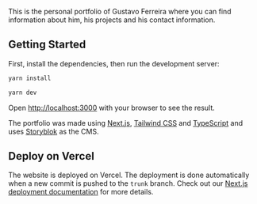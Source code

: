 This is the personal portfolio of Gustavo Ferreira where you can find information about him, his projects and his contact information.

## Getting Started

First, install the dependencies, then run the development server:

```bash
yarn install
```

```bash
yarn dev
```

Open [http://localhost:3000](http://localhost:3000) with your browser to see the result.

The portfolio was made using [Next.js](https://nextjs.org/), [Tailwind CSS](https://tailwindcss.com/) and [TypeScript](https://www.typescriptlang.org/) and uses [Storyblok](https://www.storyblok.com/home) as the CMS.

## Deploy on Vercel

The website is deployed on Vercel. The deployment is done automatically when a new commit is pushed to the `trunk` branch.
Check out our [Next.js deployment documentation](https://nextjs.org/docs/deployment) for more details.
